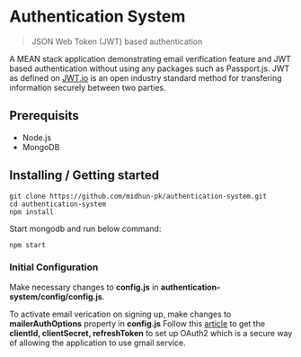 # Authentication System
> JSON Web Token (JWT) based authentication

A MEAN stack application demonstrating email verification feature and JWT based authentication without using any packages such as Passport.js. JWT as defined on [JWT.io](https://jwt.io/) is an open industry standard method for transfering information securely between two parties.

## Prerequisits

- Node.js
- MongoDB

## Installing / Getting started

```shell
git clone https://github.com/midhun-pk/authentication-system.git
cd authentication-system
npm install
```

Start mongodb and run below command:

```shell
npm start
```

### Initial Configuration

Make necessary changes to **config.js** in **authentication-system/config/config.js**.

To activate email verication on signing up, make changes to **mailerAuthOptions** property in **config.js**
Follow this [article](https://medium.com/@nickroach_50526/sending-emails-with-node-js-using-smtp-gmail-and-oauth2-316fe9c790a1) to get the **clientId, clientSecret, refreshToken** to set up OAuth2 which is a secure way of allowing the application to use gmail service.



